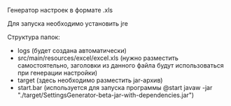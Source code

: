 Генератор настроек в формате .xls

Для запуска необходимо установить jre

Структура папок:
- logs (будет создана автоматически)
- src/main/resources/excel/excel.xls (нужно разместить самостоятельно,
  заголовки из данного файла будут использоваться при генерации настройки)
- target (здесь необходимо разместить jar-архив)
- start.bar (используется для запуска программы
  @start javaw -jar "./target/SettingsGenerator-beta-jar-with-dependencies.jar")

